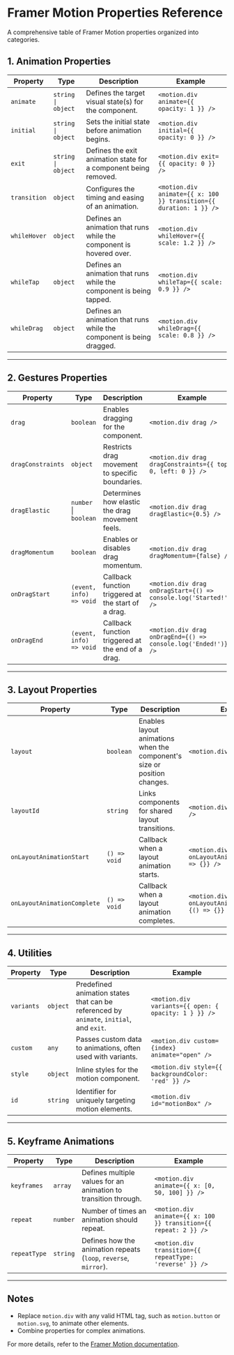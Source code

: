 # Framer Motion Properties Reference

A comprehensive table of Framer Motion properties organized into categories.

## 1. Animation Properties

| **Property**    | **Type**                | **Description**                                                                                       | **Example**                                           |
|------------------|-------------------------|-------------------------------------------------------------------------------------------------------|-------------------------------------------------------|
| `animate`        | `string \| object`      | Defines the target visual state(s) for the component.                                                 | `<motion.div animate={{ opacity: 1 }} />`            |
| `initial`        | `string \| object`      | Sets the initial state before animation begins.                                                       | `<motion.div initial={{ opacity: 0 }} />`            |
| `exit`           | `string \| object`      | Defines the exit animation state for a component being removed.                                       | `<motion.div exit={{ opacity: 0 }} />`               |
| `transition`     | `object`               | Configures the timing and easing of an animation.                                                     | `<motion.div animate={{ x: 100 }} transition={{ duration: 1 }} />` |
| `whileHover`     | `object`               | Defines an animation that runs while the component is hovered over.                                   | `<motion.div whileHover={{ scale: 1.2 }} />`         |
| `whileTap`       | `object`               | Defines an animation that runs while the component is being tapped.                                   | `<motion.div whileTap={{ scale: 0.9 }} />`           |
| `whileDrag`      | `object`               | Defines an animation that runs while the component is being dragged.                                  | `<motion.div whileDrag={{ scale: 0.8 }} />`          |

---

## 2. Gestures Properties

| **Property**    | **Type**                | **Description**                                                                                       | **Example**                                           |
|------------------|-------------------------|-------------------------------------------------------------------------------------------------------|-------------------------------------------------------|
| `drag`           | `boolean`              | Enables dragging for the component.                                                                  | `<motion.div drag />`                                 |
| `dragConstraints`| `object`               | Restricts drag movement to specific boundaries.                                                      | `<motion.div drag dragConstraints={{ top: 0, left: 0 }} />` |
| `dragElastic`    | `number` \| `boolean`  | Determines how elastic the drag movement feels.                                                      | `<motion.div drag dragElastic={0.5} />`              |
| `dragMomentum`   | `boolean`              | Enables or disables drag momentum.                                                                   | `<motion.div drag dragMomentum={false} />`           |
| `onDragStart`    | `(event, info) => void`| Callback function triggered at the start of a drag.                                                  | `<motion.div drag onDragStart={() => console.log('Started!')} />` |
| `onDragEnd`      | `(event, info) => void`| Callback function triggered at the end of a drag.                                                    | `<motion.div drag onDragEnd={() => console.log('Ended!')} />` |

---

## 3. Layout Properties

| **Property**    | **Type**                | **Description**                                                                                       | **Example**                                           |
|------------------|-------------------------|-------------------------------------------------------------------------------------------------------|-------------------------------------------------------|
| `layout`         | `boolean`              | Enables layout animations when the component's size or position changes.                              | `<motion.div layout />`                               |
| `layoutId`       | `string`               | Links components for shared layout transitions.                                                      | `<motion.div layoutId="box" />`                      |
| `onLayoutAnimationStart` | `() => void`   | Callback when a layout animation starts.                                                             | `<motion.div layout onLayoutAnimationStart={() => {}} />` |
| `onLayoutAnimationComplete` | `() => void` | Callback when a layout animation completes.                                                          | `<motion.div layout onLayoutAnimationComplete={() => {}} />` |

---

## 4. Utilities

| **Property**    | **Type**                | **Description**                                                                                       | **Example**                                           |
|------------------|-------------------------|-------------------------------------------------------------------------------------------------------|-------------------------------------------------------|
| `variants`       | `object`               | Predefined animation states that can be referenced by `animate`, `initial`, and `exit`.               | `<motion.div variants={{ open: { opacity: 1 } }} />` |
| `custom`         | `any`                  | Passes custom data to animations, often used with variants.                                           | `<motion.div custom={index} animate="open" />`       |
| `style`          | `object`               | Inline styles for the motion component.                                                              | `<motion.div style={{ backgroundColor: 'red' }} />`  |
| `id`             | `string`               | Identifier for uniquely targeting motion elements.                                                   | `<motion.div id="motionBox" />`                      |

---

## 5. Keyframe Animations

| **Property**    | **Type**                | **Description**                                                                                       | **Example**                                           |
|------------------|-------------------------|-------------------------------------------------------------------------------------------------------|-------------------------------------------------------|
| `keyframes`      | `array`                | Defines multiple values for an animation to transition through.                                       | `<motion.div animate={{ x: [0, 50, 100] }} />`        |
| `repeat`         | `number`               | Number of times an animation should repeat.                                                          | `<motion.div animate={{ x: 100 }} transition={{ repeat: 2 }} />` |
| `repeatType`     | `string`               | Defines how the animation repeats (`loop`, `reverse`, `mirror`).                                      | `<motion.div transition={{ repeatType: 'reverse' }} />` |

---

## Notes

- Replace `motion.div` with any valid HTML tag, such as `motion.button` or `motion.svg`, to animate other elements.
- Combine properties for complex animations.

For more details, refer to the [Framer Motion documentation](https://www.framer.com/motion/).

